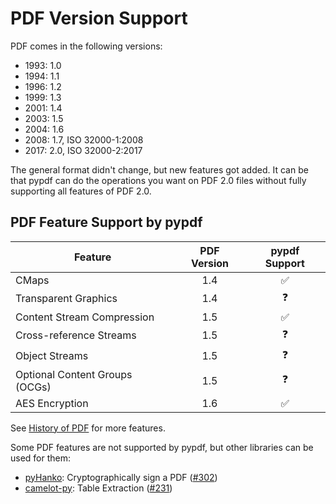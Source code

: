 # PDF Version Support

PDF comes in the following versions:

* 1993: 1.0
* 1994: 1.1
* 1996: 1.2
* 1999: 1.3
* 2001: 1.4
* 2003: 1.5
* 2004: 1.6
* 2008: 1.7, ISO 32000-1:2008
* 2017: 2.0, ISO 32000-2:2017

The general format didn't change, but new features got added. It can be that
pypdf can do the operations you want on PDF 2.0 files without fully supporting
all features of PDF 2.0.

## PDF Feature Support by pypdf

| Feature                                 | PDF Version | pypdf Support  |
| --------------------------------------- |:-----------:|:--------------:|
| CMaps                                   | 1.4         | ✅             |
| Transparent Graphics                    | 1.4         | ❓             |
| Content Stream Compression              | 1.5         | ✅             |
| Cross-reference Streams                 | 1.5         | ❓             |
| Object Streams                          | 1.5         | ❓             |
| Optional Content Groups (OCGs)          | 1.5         | ❓             |
| AES Encryption                          | 1.6         | ✅             |

See [History of PDF](https://en.wikipedia.org/wiki/History_of_PDF) for more
features.

Some PDF features are not supported by pypdf, but other libraries can be used
for them:

* [pyHanko](https://pyhanko.readthedocs.io/en/latest/index.html): Cryptographically sign a PDF ([#302](https://github.com/py-pdf/pypdf/issues/302))
* [camelot-py](https://pypi.org/project/camelot-py/): Table Extraction ([#231](https://github.com/py-pdf/pypdf/issues/231))
